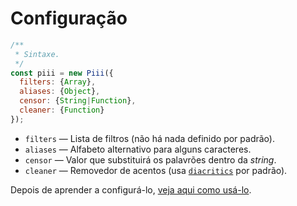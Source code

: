 # Configuração

```js
/**
 * Sintaxe.
 */
const piii = new Piii({
  filters: {Array},
  aliases: {Object},
  censor: {String|Function},
  cleaner: {Function}
});
```

* `filters` ― Lista de filtros (não há nada definido por padrão).
* `aliases` ― Alfabeto alternativo para alguns caracteres.
* `censor` ― Valor que substituirá os palavrões dentro da *string*.
* `cleaner` ― Removedor de acentos (usa [`diacritics`](https://npm.im/diacritics) por padrão).

Depois de aprender a configurá-lo, [veja aqui como usá-lo](./usando.md).
